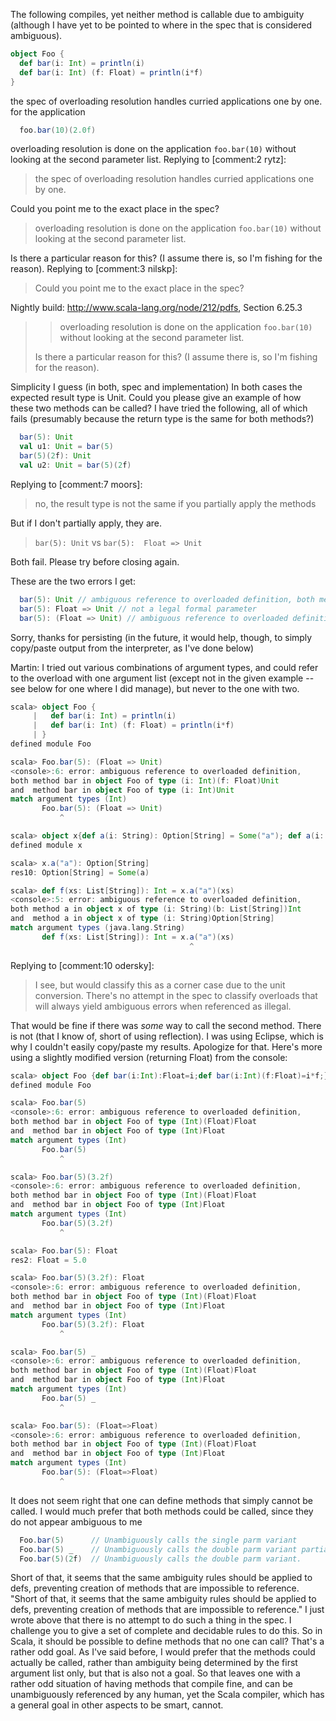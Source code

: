 The following compiles, yet neither method is callable due to ambiguity (although I have yet to be pointed to where in the spec that is considered ambiguous).
```scala
object Foo {
  def bar(i: Int) = println(i)
  def bar(i: Int) (f: Float) = println(i*f)
}
```
the spec of overloading resolution handles curried applications one by one. for the application

```scala
  foo.bar(10)(2.0f)
```

overloading resolution is done on the application `foo.bar(10)` without looking at the second parameter list.
Replying to [comment:2 rytz]:
> the spec of overloading resolution handles curried applications one by one. 

Could you point me to the exact place in the spec?

> overloading resolution is done on the application `foo.bar(10)` without looking at the second parameter list.

Is there a particular reason for this? (I assume there is, so I'm fishing for the reason).
Replying to [comment:3 nilskp]:
> Could you point me to the exact place in the spec?

Nightly build: http://www.scala-lang.org/node/212/pdfs, Section 6.25.3

> 
> > overloading resolution is done on the application `foo.bar(10)` without looking at the second parameter list.
> 
> Is there a particular reason for this? (I assume there is, so I'm fishing for the reason).

Simplicity I guess (in both, spec and implementation)
In both cases the expected result type is Unit. Could you please give an example of how these two methods can be called? I have tried the following, all of which fails (presumably because the return type is the same for both methods?)
```scala
  bar(5): Unit
  val u1: Unit = bar(5)
  bar(5)(2f): Unit
  val u2: Unit = bar(5)(2f)
```
Replying to [comment:7 moors]:
> no, the result type is not the same if you partially apply the methods

But if I don't partially apply, they are.

>  `bar(5): Unit` vs `bar(5):  Float => Unit`

Both fail. Please try before closing again.

These are the two errors I get:
```scala
  bar(5): Unit // ambiguous reference to overloaded definition, both method bar in object Foo of type (i: Int)(f: Float)Unit and  method bar in object Foo of type (i: Int)Unit match argument types (Int)
  bar(5): Float => Unit // not a legal formal parameter
  bar(5): (Float => Unit) // ambiguous reference to overloaded definition, both method bar in object Foo of type (i: Int)(f: Float)Unit and  method bar in object Foo of type (i: Int)Unit match argument types (Int)
```
Sorry, thanks for persisting (in the future, it would help, though, to simply copy/paste output from the interpreter, as I've done below)

Martin: I tried out various combinations of argument types, and could refer to the overload with one argument list (except not in the given example -- see below for one where I did manage), but never to the one with two.

```scala
scala> object Foo {
     |   def bar(i: Int) = println(i)
     |   def bar(i: Int) (f: Float) = println(i*f)
     | }
defined module Foo

scala> Foo.bar(5): (Float => Unit)
<console>:6: error: ambiguous reference to overloaded definition,
both method bar in object Foo of type (i: Int)(f: Float)Unit
and  method bar in object Foo of type (i: Int)Unit
match argument types (Int)
       Foo.bar(5): (Float => Unit)
           ^

scala> object x{def a(i: String): Option[String] = Some("a"); def a(i: String)(b:  List[String]): Int = 1}
defined module x

scala> x.a("a"): Option[String]
res10: Option[String] = Some(a)

scala> def f(xs: List[String]): Int = x.a("a")(xs)                         
<console>:5: error: ambiguous reference to overloaded definition,
both method a in object x of type (i: String)(b: List[String])Int
and  method a in object x of type (i: String)Option[String]
match argument types (java.lang.String)
       def f(xs: List[String]): Int = x.a("a")(xs)
                                        ^

```
Replying to [comment:10 odersky]:
> I see, but would classify this as a corner case due to the unit conversion. There's no attempt in the spec to classify overloads that will always yield ambiguous errors when referenced as illegal.

That would be fine if there was *some* way to call the second method. There is not (that I know of, short of using reflection).
I was using Eclipse, which is why I couldn't easily copy/paste my results. Apologize for that. Here's more using a slightly modified version (returning Float) from the console:
```scala
scala> object Foo {def bar(i:Int):Float=i;def bar(i:Int)(f:Float)=i*f;}
defined module Foo

scala> Foo.bar(5)
<console>:6: error: ambiguous reference to overloaded definition,
both method bar in object Foo of type (Int)(Float)Float
and  method bar in object Foo of type (Int)Float
match argument types (Int)
       Foo.bar(5)
           ^

scala> Foo.bar(5)(3.2f)
<console>:6: error: ambiguous reference to overloaded definition,
both method bar in object Foo of type (Int)(Float)Float
and  method bar in object Foo of type (Int)Float
match argument types (Int)
       Foo.bar(5)(3.2f)
           ^

scala> Foo.bar(5): Float
res2: Float = 5.0

scala> Foo.bar(5)(3.2f): Float
<console>:6: error: ambiguous reference to overloaded definition,
both method bar in object Foo of type (Int)(Float)Float
and  method bar in object Foo of type (Int)Float
match argument types (Int)
       Foo.bar(5)(3.2f): Float
           ^

scala> Foo.bar(5) _
<console>:6: error: ambiguous reference to overloaded definition,
both method bar in object Foo of type (Int)(Float)Float
and  method bar in object Foo of type (Int)Float
match argument types (Int)
       Foo.bar(5) _
           ^

scala> Foo.bar(5): (Float=>Float)
<console>:6: error: ambiguous reference to overloaded definition,
both method bar in object Foo of type (Int)(Float)Float
and  method bar in object Foo of type (Int)Float
match argument types (Int)
       Foo.bar(5): (Float=>Float)
           ^
```
It does not seem right that one can define methods that simply cannot be called. I would much prefer that both methods could be called, since they do not appear ambiguous to me
```scala
  Foo.bar(5)      // Unambiguously calls the single parm variant
  Foo.bar(5) _    // Unambiguously calls the double parm variant partially
  Foo.bar(5)(2f)  // Unambiguously calls the double parm variant.
```
Short of that, it seems that the same ambiguity rules should be applied to defs, preventing creation of methods that are impossible to reference.
"Short of that, it seems that the same ambiguity rules should be applied to defs, preventing creation of methods that are impossible to reference." I just wrote above that there is no attempt to do such a thing in the spec. I challenge you to give a set of complete and decidable rules to do this. 
So in Scala, it should be possible to define methods that no one can call? That's a rather odd goal.
As I've said before, I would prefer that the methods could actually be called, rather than ambiguity being determined by the first argument list only, but that is also not a goal.
So that leaves one with a rather odd situation of having methods that compile fine, and can be unambiguously referenced by any human, yet the Scala compiler, which has a general goal in other aspects to be smart, cannot.
